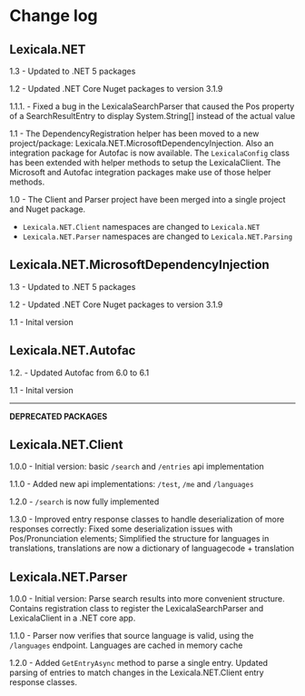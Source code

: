 # Change log 
## Lexicala.NET
1.3 - Updated to .NET 5 packages

1.2 - Updated .NET Core Nuget packages to version 3.1.9

1.1.1. - Fixed a bug in the LexicalaSearchParser that caused the Pos property of a SearchResultEntry to display System.String[] instead of the actual value

1.1 - The DependencyRegistration helper has been moved to a new project/package: Lexicala.NET.MicrosoftDependencyInjection. Also an integration package for Autofac is now available. The `LexicalaConfig` class has been extended with helper methods to setup the LexicalaClient. The Microsoft and Autofac integration packages make use of those helper methods. 

1.0 - The Client and Parser project have been merged into a single project and Nuget package. 
- `Lexicala.NET.Client` namespaces are changed to `Lexicala.NET`
- `Lexicala.NET.Parser` namespaces are changed to `Lexicala.NET.Parsing`

## Lexicala.NET.MicrosoftDependencyInjection
1.3 - Updated to .NET 5 packages

1.2 - Updated .NET Core Nuget packages to version 3.1.9

1.1 - Inital version

## Lexicala.NET.Autofac
1.2. - Updated Autofac from 6.0 to 6.1

1.1 - Inital version


***

**DEPRECATED PACKAGES**
## Lexicala.NET.Client
1.0.0 - Initial version: basic `/search` and `/entries` api implementation

1.1.0 - Added new api implementations: `/test`, `/me` and `/languages`

1.2.0 - `/search` is now fully implemented

1.3.0 - Improved entry response classes to handle deserialization of more responses correctly: Fixed some deserialization issues with Pos/Pronunciation elements; Simplified the structure for languages in translations, translations are now a dictionary of languagecode + translation

## Lexicala.NET.Parser
1.0.0 - Initial version: Parse search results into more convenient structure. Contains registration class to register the LexicalaSearchParser and LexicalaClient in a .NET core app. 

1.1.0 - Parser now verifies that source language is valid, using the  `/languages` endpoint. Languages are cached in memory cache

1.2.0 - Added `GetEntryAsync` method to parse a single entry. Updated parsing of entries to match changes in the Lexicala.NET.Client entry response classes.
